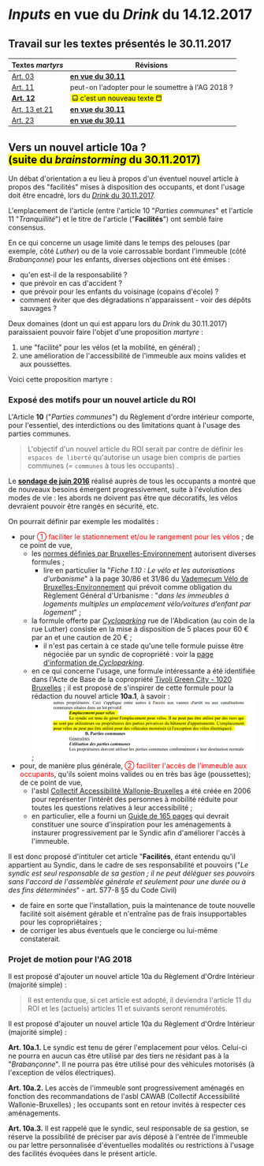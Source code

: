 # *Inputs* en vue du *Drink* du 14.12.2017

## Travail sur les textes présentés le 30.11.2017

| Textes *martyrs* | Révisions |
| --- | --- |
| [Art. 03](Art_03_or.md) | [**en vue du 30.11**](Art_03.md) |
| [Art. 11](Art_11.md) | peut-on l'adopter pour le soumettre à l'AG 2018 ? |
| [**Art. 12**](Art_12.md) | <mark>&nbsp;&#x2B13; c'est un nouveau texte&nbsp;&#x2B12;</mark> |
| [Art. 13 et 21](Art_13_et_21_or.md) | [**en vue du 30.11**](Art_13_et_21.md) |
| [Art. 23](Art_23_3_or.md) | [**en vue du 30.11**](Art_23_3.md) | 

## Vers un nouvel article 10a ?<br><mark>(suite du <i>brainstorming</i> du 30.11.2017)</mark>

Un débat d'orientation a eu lieu à propos d'un éventuel nouvel article à propos des "facilités" mises à disposition des occupants, et dont l'usage doit être encadré, lors du [*Drink* du 30.11.2017](Drink_20171130.md).

L'emplacement de l'article (entre l'article 10 "*Parties communes*" et l'article 11 "*Tranquillité*") et le titre de l'article ("**Facilités**") ont semblé faire consensus.

En ce qui concerne un usage limité dans le temps des pelouses (par exemple, côté *Luther*) ou de la voie carrossable bordant l'immeuble (côté *Brabançonne*) pour les enfants, diverses objections ont été émises :

* qu'en est-il de la responsabilité ?
* que prévoir en cas d'accident ?
* que prévoir pour les enfants du voisinage (copains d'école) ?
* comment éviter que des dégradations n'apparaissent - voir des dépôts sauvages ?

Deux domaines (dont un qui est apparu lors du *Drink* du 30.11.2017) paraissaient pouvoir faire l'objet d'une proposition *martyre* :

1. une "facilité" pour les vélos (et la mobilité, en général) ;
2. une amélioration de l'accessibilité de l'immeuble aux moins valides et aux poussettes.

Voici cette proposition martyre :

### Exposé des motifs pour un nouvel article du ROI

L'Article **10** ("*Parties communes*") du Règlement d'ordre intérieur comporte, pour l'essentiel, des interdictions ou des limitations quant à l'usage des parties communes.

> L'objectif d'un nouvel article du ROI serait par contre de définir les `espaces de liberté` qu'autorise un usage bien compris de parties communes (= `communes` à tous les occupants) .

Le [**sondage de juin 2016**](Sondage_2016.pdf) réalisé auprès de tous les occupants a montré que de nouveaux besoins émergent progressivement, suite à l'évolution des modes de vie : les abords ne doivent pas être que décoratifs, les vélos devraient pouvoir être rangés en sécurité, etc.

On pourrait définir par exemple les modalités :  
* pour <font color="red">&#x2460; faciliter le stationnement et/ou le rangement pour les vélos</font> ; de ce point de vue,
    * les [normes définies par Bruxelles-Environnement](http://www.environnement.brussels/le-permis-denvironnement/les-conditions-generales-dexploitation/les-obligations-en-matiere-de-1) autorisent diverses formules ;
        * lire en particulier la "*Fiche 1.10 : Le vélo et les autorisations d'urbanisme*" à la page 30/86 et 31/86 du [Vademecum Vélo de Bruxelles-Environnement](Vademecum_Velo.pdf) qui prévoit comme obligation du Règlement Général d'Urbanisme : "*dans les immeubles à logements multiples un emplacement vélo/voitures d’enfant par logement*" ;
    * la formule offerte par [*Cycloparking*](https://www.cycloparking.org/fr/parking-items/345-bx09-abdication.html) rue de l'Abdication (au coin de la rue Luther) consiste en la mise à disposition de 5 places pour 60 &euro; par an et une caution de 20 &euro; ;
        * il n'est pas certain à ce stade qu'une telle formule puisse être négociée par un syndic de copropriété : voir la [page d'information de *Cycloparking*](https://www.cycloparking.org/fr/%C3%A0-propos.html).
    * en ce qui concerne l'usage, une formule intéressante a été identifiée dans l'Acte de Base de la copropriété [Tivoli Green City - 1020 Bruxelles](Tivoli_Green_City_1020Bxl.pdf) ; il est proposé de s'inspirer de cette formule pour la rédaction du nouvel article **10a.1**, à savoir : ![](Tivoli_p47.png) ;
* pour, de manière plus générale, <font color="red">&#x2461; faciliter l'accès de l'immeuble aux occupants</font>, qu'ils soient moins valides ou en très bas âge (poussettes); de ce point de vue, 
    * l'asbl [Collectif Accessibilité Wallonie-Bruxelles](https://cawab.be/-Missions-.html) a été créée en 2006 pour représenter l’intérêt des personnes à mobilité réduite pour toutes les questions relatives à leur accessibilité ;
    * en particulier, elle a fourni un [Guide de 165 pages](CAWAB.pdf) qui devrait constituer une source d'inspiration pour les aménagements à instaurer progressivement par le Syndic afin d'améliorer l'accès à l'immeuble.

Il est donc proposé d'intituler cet article "**Facilités**, étant entendu qu'il appartient au Syndic, dans le cadre de ses responsabilité et pouvoirs ("*Le syndic est seul responsable de sa gestion ; il ne peut déléguer ses pouvoirs sans l'accord de l'assemblée générale et seulement pour une durée ou à des fins déterminées*" - art. 577-8 §5 du Code Civil) 

* de faire en sorte que l'installation, puis la maintenance de toute nouvelle facilité soit aisément gérable et n'entraîne pas de frais insupportables pour les copropriétaires ;
* de corriger les abus éventuels que le concierge ou lui-même constaterait.

### Projet de motion pour l'AG 2018

Il est proposé d'ajouter un nouvel article 10a du Règlement d'Ordre Intérieur (majorité simple) :

> Il est entendu que, si cet article est adopté, il deviendra l'article 11 du ROI et les (actuels) articles 11 et suivants seront renumérotés. 

Il est proposé d'ajouter un nouvel article 10a du Règlement d'Ordre Intérieur (majorité simple) :

**Art. 10a.1.** Le syndic est tenu de gérer l'emplacement pour vélos. Celui-ci ne pourra en aucun cas être utilisé par des tiers ne résidant pas à la "*Brabançonne*". Il ne pourra pas être utilisé pour des véhicules motorisés (à l'exception de vélos électriques). 

**Art. 10a.2.** Les accès de l'immeuble sont progressivement aménagés en fonction des recommandations de l'asbl CAWAB (Collectif Accessibilité Wallonie-Bruxelles) ; les occupants sont en retour invités à respecter ces aménagements.

**Art. 10a.3.** Il est rappelé que le syndic, seul responsable de sa gestion, se réserve la possibilité de préciser par avis déposé à l'entrée de l'immeuble ou par lettre personnalisée d'éventuelles modalités ou restrictions à l'usage des facilités évoquées dans le présent article.
